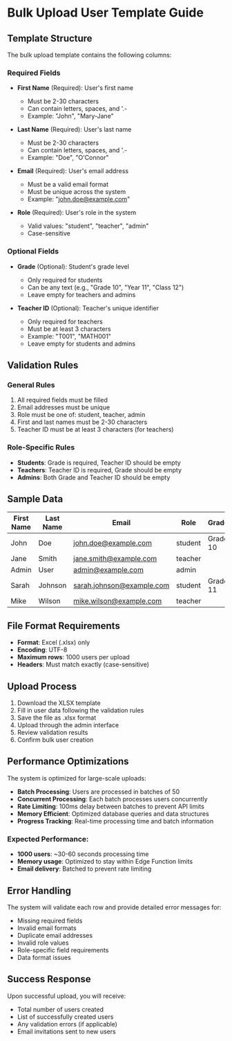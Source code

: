# Bulk Upload User Template Guide

## Template Structure

The bulk upload template contains the following columns:

### Required Fields
- **First Name** (Required): User's first name
  - Must be 2-30 characters
  - Can contain letters, spaces, and '.-
  - Example: "John", "Mary-Jane"

- **Last Name** (Required): User's last name
  - Must be 2-30 characters
  - Can contain letters, spaces, and '.-
  - Example: "Doe", "O'Connor"

- **Email** (Required): User's email address
  - Must be a valid email format
  - Must be unique across the system
  - Example: "john.doe@example.com"

- **Role** (Required): User's role in the system
  - Valid values: "student", "teacher", "admin"
  - Case-sensitive

### Optional Fields
- **Grade** (Optional): Student's grade level
  - Only required for students
  - Can be any text (e.g., "Grade 10", "Year 11", "Class 12")
  - Leave empty for teachers and admins

- **Teacher ID** (Optional): Teacher's unique identifier
  - Only required for teachers
  - Must be at least 3 characters
  - Example: "T001", "MATH001"
  - Leave empty for students and admins

## Validation Rules

### General Rules
1. All required fields must be filled
2. Email addresses must be unique
3. Role must be one of: student, teacher, admin
4. First and last names must be 2-30 characters
5. Teacher ID must be at least 3 characters (for teachers)

### Role-Specific Rules
- **Students**: Grade is required, Teacher ID should be empty
- **Teachers**: Teacher ID is required, Grade should be empty
- **Admins**: Both Grade and Teacher ID should be empty

## Sample Data

| First Name | Last Name | Email | Role | Grade | Teacher ID |
|------------|-----------|-------|------|-------|------------|
| John | Doe | john.doe@example.com | student | Grade 10 | |
| Jane | Smith | jane.smith@example.com | teacher | | T001 |
| Admin | User | admin@example.com | admin | | |
| Sarah | Johnson | sarah.johnson@example.com | student | Grade 11 | |
| Mike | Wilson | mike.wilson@example.com | teacher | | T002 |

## File Format Requirements

- **Format**: Excel (.xlsx) only
- **Encoding**: UTF-8
- **Maximum rows**: 1000 users per upload
- **Headers**: Must match exactly (case-sensitive)

## Upload Process

1. Download the XLSX template
2. Fill in user data following the validation rules
3. Save the file as .xlsx format
4. Upload through the admin interface
5. Review validation results
6. Confirm bulk user creation

## Performance Optimizations

The system is optimized for large-scale uploads:

- **Batch Processing**: Users are processed in batches of 50
- **Concurrent Processing**: Each batch processes users concurrently
- **Rate Limiting**: 100ms delay between batches to prevent API limits
- **Memory Efficient**: Optimized database queries and data structures
- **Progress Tracking**: Real-time processing time and batch information

### Expected Performance:
- **1000 users**: ~30-60 seconds processing time
- **Memory usage**: Optimized to stay within Edge Function limits
- **Email delivery**: Batched to prevent rate limiting

## Error Handling

The system will validate each row and provide detailed error messages for:
- Missing required fields
- Invalid email formats
- Duplicate email addresses
- Invalid role values
- Role-specific field requirements
- Data format issues

## Success Response

Upon successful upload, you will receive:
- Total number of users created
- List of successfully created users
- Any validation errors (if applicable)
- Email invitations sent to new users
